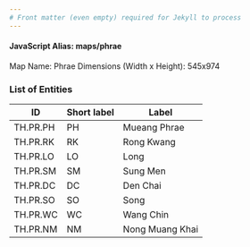 ```yaml
---
# Front matter (even empty) required for Jekyll to process
---
```


#### JavaScript Alias: maps/phrae

Map Name: Phrae
Dimensions (Width x Height): 545x974

### List of Entities

| ID       | Short label | Label           |
| -------- | ----------- | --------------- |
| TH.PR.PH | PH          | Mueang Phrae    |
| TH.PR.RK | RK          | Rong Kwang      |
| TH.PR.LO | LO          | Long            |
| TH.PR.SM | SM          | Sung Men        |
| TH.PR.DC | DC          | Den Chai        |
| TH.PR.SO | SO          | Song            |
| TH.PR.WC | WC          | Wang Chin       |
| TH.PR.NM | NM          | Nong Muang Khai |
